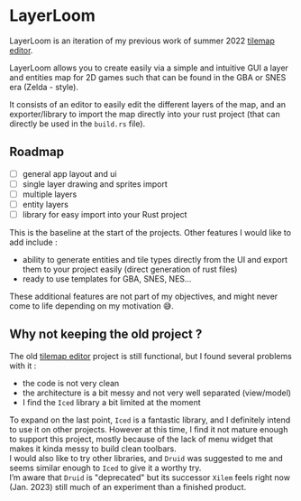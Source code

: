 # LayerLoom

LayerLoom is an iteration of my previous work of summer 2022 [tilemap editor](https://github.com/Zstorm999/tilemap_editor). 

LayerLoom allows you to create easily via a simple and intuitive GUI a layer and entities map for 2D games such that can be found in the GBA or SNES era (Zelda - style). 

It consists of an editor to easily edit the different layers of the map, and an exporter/library to import the map directly into your rust project (that can directly be used in the `build.rs` file).

## Roadmap 

- [ ] general app layout and ui
- [ ] single layer drawing and sprites import
- [ ] multiple layers
- [ ] entity layers
- [ ] library for easy import into your Rust project

This is the baseline at the start of the projects. Other features I would like to add include :
- ability to generate entities and tile types directly from the UI and export them to your project easily (direct generation of rust files)
- ready to use templates for GBA, SNES, NES…

These additional features are not part of my objectives, and might never come to life depending on my motivation 😅.

## Why not keeping the old project ?

The old [tilemap editor](https://github.com/Zstorm999/tilemap_editor) project is still functional, but I found several problems with it :

- the code is not very clean
- the architecture is a bit messy and not very well separated (view/model)
- I find the `Iced` library a bit limited at the moment

To expand on the last point, `Iced` is a fantastic library, and I definitely intend to use it on other projects. However at this time, I find it not mature enough to support this project, mostly because of the lack of menu widget that makes it kinda messy to build clean toolbars.    
I would also like to try other libraries, and `Druid` was suggested to me and seems similar enough to `Iced` to give it a worthy try.    
I’m aware that `Druid` is "deprecated" but its successor `Xilem` feels right now (Jan. 2023) still much of an experiment than a finished product.